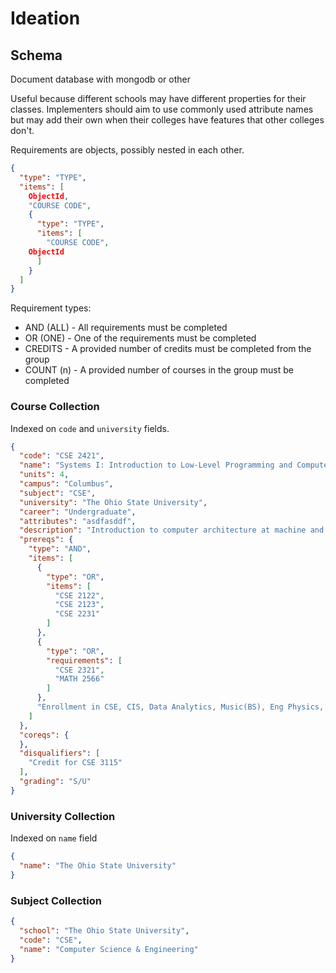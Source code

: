 # Ideation

## Schema

Document database with mongodb or other

Useful because different schools may have different properties for their classes. Implementers should aim to use commonly used attribute names but may add their own when their colleges have features that other colleges don't.

Requirements are objects, possibly nested in each other. 
```json
{
  "type": "TYPE",
  "items": [
    ObjectId,
    "COURSE CODE",
    {
      "type": "TYPE",
      "items": [
        "COURSE CODE",
	ObjectId
      ]
    }
  ]
}
```

Requirement types:
* AND (ALL) - All requirements must be completed
* OR (ONE) - One of the requirements must be completed
* CREDITS - A provided number of credits must be completed from the group
* COUNT (n) - A provided number of courses in the group must be completed

### Course Collection
Indexed on `code` and `university` fields.
```json
{
  "code": "CSE 2421",
  "name": "Systems I: Introduction to Low-Level Programming and Computer Organization",
  "units": 4,
  "campus": "Columbus",
  "subject": "CSE",
  "university": "The Ohio State University",
  "career": "Undergraduate",
  "attributes": "asdfasddf",
  "description": "Introduction to computer architecture at machine and assembly language level; pointers and addressing; C programming at machine level; computer organization. Prereq: 2122, 2123, or 2231; and 2321 or Math 2566; and enrollment in CSE, CIS, Data Analytics, Music (BS), Eng Physics, or Math major.",
  "prereqs": {
    "type": "AND",
    "items": [
      {
        "type": "OR",
        "items": [
          "CSE 2122",
          "CSE 2123",
          "CSE 2231"
        ]
      },
      {
        "type": "OR",
        "requirements": [
          "CSE 2321",
          "MATH 2566"
        ]
      },
      "Enrollment in CSE, CIS, Data Analytics, Music(BS), Eng Physics, or Math major."
    ]
  },
  "coreqs": {
  },
  "disqualifiers": [
    "Credit for CSE 3115"
  ],
  "grading": "S/U"
}
```

### University Collection
Indexed on `name` field
```json
{
  "name": "The Ohio State University"
}
```

### Subject Collection
```json
{
  "school": "The Ohio State University",
  "code": "CSE",
  "name": "Computer Science & Engineering"
}
```
